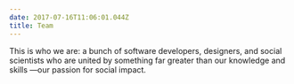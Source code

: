 ```yaml
---
date: 2017-07-16T11:06:01.044Z
title: Team
---
```

This is who we are: a bunch of software developers, designers, and social scientists 
who are united by something far greater than our knowledge and skills —our passion for social impact.

